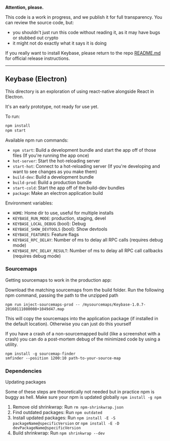 
**Attention, please.**

This code is a work in progress, and we publish it for full transparency. You can review the source code, but:

 - you shouldn't just run this code without reading it, as it may have bugs or stubbed out crypto
 - it might not do exactly what it says it is doing

If you really want to install Keybase, please return to the repo [README.md](https://github.com/keybase/client/blob/master/README.md) for official release instructions.

----------

## Keybase (Electron)

This directory is an exploration of using react-native alongside React in Electron.

It's an early prototype, not ready for use yet.

To run:

```sh
npm install
npm start
```

Available npm run commands:

 - `npm start`: Build a development bundle and start the app off of those files (If you're running the app once)
 - `hot-server`: Start the hot-reloading server
 - `start-hot`: Connect to a hot-reloading server (If you're developing and want to see changes as you make them)
 - `build-dev`: Build a development bundle
 - `build-prod`: Build a production bundle
 - `start-cold`: Start the app off of the build-dev bundles
 - `package`: Make an electron application build

Environment variables:

 - `HOME`: Home dir to use, useful for multiple installs
 - `KEYBASE_RUN_MODE`: production, staging, devel
 - `KEYBASE_LOCAL_DEBUG` (bool): Debug
 - `KEYBASE_SHOW_DEVTOOLS` (bool): Show devtools
 - `KEYBASE_FEATURES`: Feature flags
 - `KEYBASE_RPC_DELAY`: Number of ms to delay all RPC calls (requires debug mode)
 - `KEYBASE_RPC_DELAY_RESULT`: Number of ms to delay all RPC call callbacks (requires debug mode)


### Sourcemaps

Getting sourcemaps to work in the production app:

Download the matching sourcemaps from the build folder. Run the following npm command, passing the path to the unzipped path

```
npm run inject-sourcemaps-prod -- /mysourcemaps/Keybase-1.0.7-20160111080008+1049d47.map
```

This will copy the sourcemaps into the application package (if installed in the default location). Otherwise you can just do this yourself

If you have a crash of a non-sourcemapped build (like a screenshot with a crash) you can do a post-mortem debug of the minimized code by using a utility.

```
npm install -g sourcemap-finder
smfinder --position 1200:10 path-to-your-source-map
```

### Dependencies

Updating packages

Some of these steps are theoretically not needed but in practice npm is buggy as hell. Make sure your npm is updated globally
```npm install -g npm```

1. Remove old shrinkwrap: Run ```rm npm-shrinkwrap.json```
2. Find outdated packages: Run ```npm outdated```
3. Install updated packages: Run ```npm install -E -S packageName@specificVersion``` or ```npm install -E -D devPackageName@specificVersion```
4. Build shrinkwrap: Run ```npm shrinkwrap --dev```

